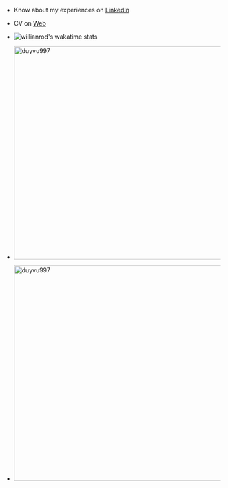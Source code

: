 - Know about my experiences on [LinkedIn](https://www.linkedin.com/in/duy-vu-1a9767170/)
- CV on [Web](https://duyvu.vercel.app/)

- ![willianrod's wakatime stats](https://github-readme-stats.vercel.app/api/wakatime?username=duyvu997)

- <p> <img src="https://github-readme-stats.vercel.app/api/top-langs?username=duyvu997&show_icons=true&locale=en&layout=compact" alt="duyvu997" style="width:495px;" /></p>

- <p><img src="https://github-readme-streak-stats.herokuapp.com/?user=duyvu997&" alt="duyvu997" style="width:500px;" /></p>
